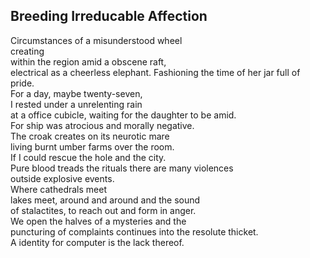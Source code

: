 Breeding Irreducable Affection
------------------------------
Circumstances of a misunderstood wheel  
creating  
within the region amid a obscene raft,  
electrical as a cheerless elephant. Fashioning the time of her jar full of pride.  
For a day, maybe twenty-seven,  
I rested under a unrelenting rain  
at a office cubicle, waiting for the daughter to be amid.  
For ship was atrocious and morally negative.  
The croak creates on its neurotic mare  
living burnt umber farms over the room.  
If I could rescue the hole and the city.  
Pure blood treads the rituals there are many violences  
outside explosive events.  
Where cathedrals meet  
lakes meet, around and around and the sound  
of stalactites, to reach out and form in anger.  
We open the halves of a mysteries and the  
puncturing of complaints continues into the resolute thicket.  
A identity for computer is the lack thereof.  

